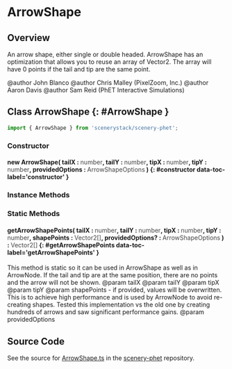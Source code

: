 # ArrowShape

## Overview

An arrow shape, either single or double headed.
ArrowShape has an optimization that allows you to reuse an array of Vector2.
The array will have 0 points if the tail and tip are the same point.

@author John Blanco
@author Chris Malley (PixelZoom, Inc.)
@author Aaron Davis
@author Sam Reid (PhET Interactive Simulations)

## Class ArrowShape {: #ArrowShape }


```js
import { ArrowShape } from 'scenerystack/scenery-phet';
```
### Constructor

#### new ArrowShape( tailX : <span style="font-weight: 400; opacity: 80%;">number</span>, tailY : <span style="font-weight: 400; opacity: 80%;">number</span>, tipX : <span style="font-weight: 400; opacity: 80%;">number</span>, tipY : <span style="font-weight: 400; opacity: 80%;">number</span>, providedOptions : <span style="font-weight: 400; opacity: 80%;">ArrowShapeOptions</span> ) {: #constructor data-toc-label='constructor' }

### Instance Methods



### Static Methods

#### getArrowShapePoints( tailX : <span style="font-weight: 400; opacity: 80%;">number</span>, tailY : <span style="font-weight: 400; opacity: 80%;">number</span>, tipX : <span style="font-weight: 400; opacity: 80%;">number</span>, tipY : <span style="font-weight: 400; opacity: 80%;">number</span>, shapePoints : <span style="font-weight: 400; opacity: 80%;">Vector2[]</span>, providedOptions? : <span style="font-weight: 400; opacity: 80%;">ArrowShapeOptions</span> ) : <span style="font-weight: 400; opacity: 80%;">Vector2[]</span> {: #getArrowShapePoints data-toc-label='getArrowShapePoints' }

This method is static so it can be used in ArrowShape as well as in ArrowNode.  If the tail and tip are at the
same position, there are no points and the arrow will not be shown.
@param tailX
@param tailY
@param tipX
@param tipY
@param shapePoints - if provided, values will be overwritten. This is to achieve high performance and is used
  by ArrowNode to avoid re-creating shapes. Tested this implementation vs the old one by creating hundreds of
  arrows and saw significant performance gains.
@param providedOptions



## Source Code

See the source for [ArrowShape.ts](https://github.com/phetsims/scenery-phet/blob/main/js/ArrowShape.ts) in the [scenery-phet](https://github.com/phetsims/scenery-phet) repository.
